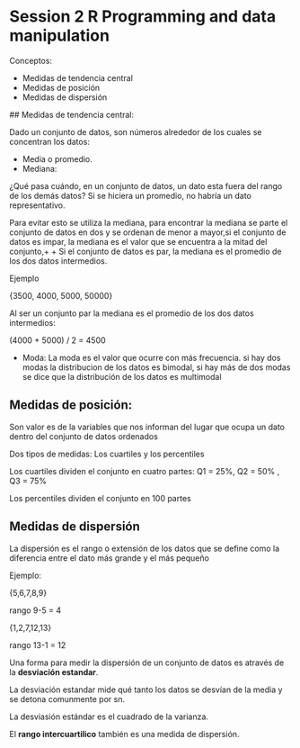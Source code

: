 # Session 2 R Programming and data manipulation

Conceptos:

- Medidas de tendencia central
- Medidas de posición
- Medidas de dispersión

## Medidas de tendencia central:

Dado un conjunto de datos, son números alrededor de los cuales se concentran los datos:

- Media o promedio.
- Mediana:

¿Qué pasa cuándo, en un conjunto de datos, un dato esta fuera del rango de los demás datos? Si se hiciera un promedio, no habría un dato representativo.

Para evitar esto se utiliza la mediana, para encontrar la mediana se parte el conjunto de datos en dos y se ordenan de menor a mayor,si el conjunto de datos es impar, la mediana es el valor que se encuentra a la mitad del conjunto,+ + Si el conjunto de datos es par, la mediana es el promedio de los dos datos intermedios.

Ejemplo

{3500, 4000, 5000, 50000}

Al ser un conjunto par la mediana es el promedio de los dos datos intermedios:

(4000 + 5000) / 2 = 4500

- Moda: La moda es el valor que ocurre con más frecuencia. si hay dos modas la distribucion de los datos es bimodal, si hay más de dos modas se dice que la distribución de los datos es multimodal

## Medidas de posición:

Son valor es de la variables que nos informan del lugar que ocupa un dato dentro del conjunto de datos ordenados

Dos tipos de medidas:
Los cuartiles y los percentiles

Los cuartiles dividen el conjunto en cuatro partes: Q1 = 25%, Q2 = 50% ,  Q3 = 75%

Los percentiles dividen el conjunto en 100 partes

## Medidas de dispersión

La dispersión es el rango o extensión de los datos que se define como la diferencia entre el dato más grande y el más pequeño

Ejemplo:

{5,6,7,8,9}

rango 9-5 = 4

{1,2,7,12,13}

rango 13-1 = 12

Una forma para medir la dispersión de un conjunto de datos es através de la **desviación estandar**.

La desviación estandar mide qué tanto los datos se desvían de la media y se detona comunmente por sn.

La desviasión estándar es el cuadrado de la varianza.

El **rango intercuartilico** también es una medida de dispersión.